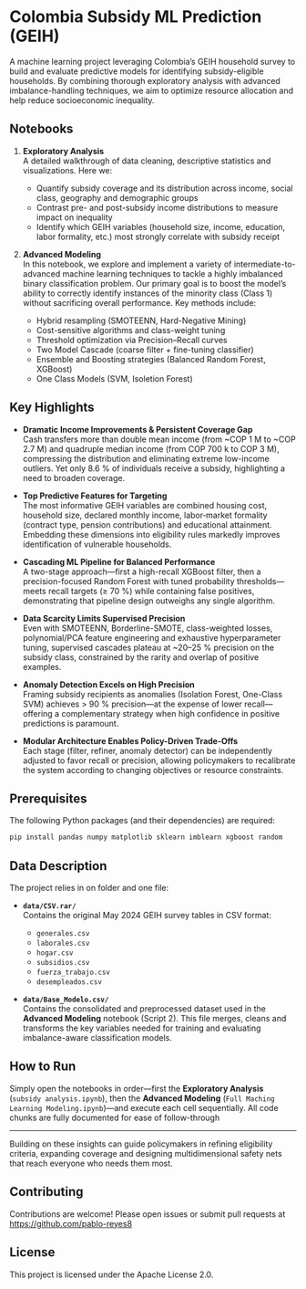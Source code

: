 # Colombia Subsidy ML Prediction (GEIH)

A machine learning project leveraging Colombia’s GEIH household survey to build and evaluate predictive models for identifying subsidy-eligible households. By combining thorough exploratory analysis with advanced imbalance-handling techniques, we aim to optimize resource allocation and help reduce socioeconomic inequality.

## Notebooks

1. **Exploratory Analysis**  
   A detailed walkthrough of data cleaning, descriptive statistics and visualizations. Here we:
   - Quantify subsidy coverage and its distribution across income, social class, geography and demographic groups  
   - Contrast pre- and post-subsidy income distributions to measure impact on inequality  
   - Identify which GEIH variables (household size, income, education, labor formality, etc.) most strongly correlate with subsidy receipt  

2. **Advanced Modeling**  
   In this notebook, we explore and implement a variety of intermediate-to-advanced machine learning techniques to tackle a highly imbalanced binary classification problem. Our primary goal is to boost the model’s ability to correctly identify instances of the minority class (Class 1) without sacrificing overall performance. Key methods include:  
   - Hybrid resampling (SMOTEENN, Hard-Negative Mining)  
   - Cost-sensitive algorithms and class-weight tuning  
   - Threshold optimization via Precision–Recall curves
   - Two Model Cascade (coarse filter + fine-tuning classifier)
   - Ensemble and Boosting strategies (Balanced Random Forest, XGBoost)
   - One Class Models (SVM, Isoletion Forest)  

## Key Highlights

- **Dramatic Income Improvements & Persistent Coverage Gap**  
  Cash transfers more than double mean income (from ~COP 1 M to ~COP 2.7 M) and quadruple median income (from COP 700 k to COP 3 M), compressing the distribution and eliminating extreme low-income outliers. Yet only 8.6 % of individuals receive a subsidy, highlighting a need to broaden coverage.

- **Top Predictive Features for Targeting**  
  The most informative GEIH variables are combined housing cost, household size, declared monthly income, labor‐market formality (contract type, pension contributions) and educational attainment. Embedding these dimensions into eligibility rules markedly improves identification of vulnerable households.

- **Cascading ML Pipeline for Balanced Performance**  
  A two-stage approach—first a high-recall XGBoost filter, then a precision-focused Random Forest with tuned probability thresholds—meets recall targets (≥ 70 %) while containing false positives, demonstrating that pipeline design outweighs any single algorithm.

- **Data Scarcity Limits Supervised Precision**  
  Even with SMOTEENN, Borderline-SMOTE, class-weighted losses, polynomial/PCA feature engineering and exhaustive hyperparameter tuning, supervised cascades plateau at ~20–25 % precision on the subsidy class, constrained by the rarity and overlap of positive examples.

- **Anomaly Detection Excels on High Precision**  
  Framing subsidy recipients as anomalies (Isolation Forest, One-Class SVM) achieves > 90 % precision—at the expense of lower recall—offering a complementary strategy when high confidence in positive predictions is paramount.

- **Modular Architecture Enables Policy-Driven Trade-Offs**  
  Each stage (filter, refiner, anomaly detector) can be independently adjusted to favor recall or precision, allowing policymakers to recalibrate the system according to changing objectives or resource constraints.


## Prerequisites

The following Python packages (and their dependencies) are required:

```bash
pip install pandas numpy matplotlib sklearn imblearn xgboost random
```

## Data Description

The project relies in on folder and one file:

- **`data/CSV.rar/`**  
  Contains the original May 2024 GEIH survey tables in CSV format:  
  - `generales.csv`  
  - `laborales.csv`  
  - `hogar.csv`  
  - `subsidios.csv`  
  - `fuerza_trabajo.csv`  
  - `desempleados.csv`  

- **`data/Base_Modelo.csv/`**  
  Contains the consolidated and preprocessed dataset used in the **Advanced Modeling** notebook (Script 2). This file merges, cleans and transforms the key variables needed for training and evaluating imbalance-aware classification models. 

## How to Run

Simply open the notebooks in order—first the **Exploratory Analysis** (`subsidy analysis.ipynb`), then the **Advanced Modeling** (`Full Maching Learning Modeling.ipynb`)—and execute each cell sequentially. All code chunks are fully documented for ease of follow-through

---

Building on these insights can guide policymakers in refining eligibility criteria, expanding coverage and designing multidimensional safety nets that reach everyone who needs them most.  

## Contributing

Contributions are welcome! Please open issues or submit pull requests at  
https://github.com/pablo-reyes8

## License

This project is licensed under the Apache License 2.0.  
